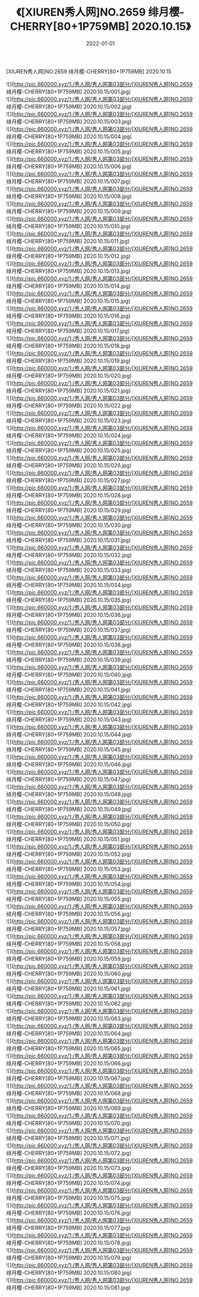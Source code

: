 ﻿---
layout: post
title:  《[XIUREN秀人网]NO.2659 绯月樱-CHERRY[80+1P759MB] 2020.10.15》
date:   2022-01-01
img: http://pic.660000.xyz/1:/秀人网/秀人网第03部分/[XIUREN秀人网]NO.2659 绯月樱-CHERRY[80+1P759MB] 2020.10.15/000.jpg
categories: [美女, 清纯, 唯美]
---

[XIUREN秀人网]NO.2659 绯月樱-CHERRY[80+1P759MB] 2020.10.15

 ![](http://pic.660000.xyz/1:/秀人网/秀人网第03部分/[XIUREN秀人网]NO.2659 绯月樱-CHERRY[80+1P759MB] 2020.10.15/001.jpg) <br>![](http://pic.660000.xyz/1:/秀人网/秀人网第03部分/[XIUREN秀人网]NO.2659 绯月樱-CHERRY[80+1P759MB] 2020.10.15/002.jpg) <br>![](http://pic.660000.xyz/1:/秀人网/秀人网第03部分/[XIUREN秀人网]NO.2659 绯月樱-CHERRY[80+1P759MB] 2020.10.15/003.jpg) <br>![](http://pic.660000.xyz/1:/秀人网/秀人网第03部分/[XIUREN秀人网]NO.2659 绯月樱-CHERRY[80+1P759MB] 2020.10.15/004.jpg) <br>![](http://pic.660000.xyz/1:/秀人网/秀人网第03部分/[XIUREN秀人网]NO.2659 绯月樱-CHERRY[80+1P759MB] 2020.10.15/005.jpg) <br>![](http://pic.660000.xyz/1:/秀人网/秀人网第03部分/[XIUREN秀人网]NO.2659 绯月樱-CHERRY[80+1P759MB] 2020.10.15/006.jpg) <br>![](http://pic.660000.xyz/1:/秀人网/秀人网第03部分/[XIUREN秀人网]NO.2659 绯月樱-CHERRY[80+1P759MB] 2020.10.15/007.jpg) <br>![](http://pic.660000.xyz/1:/秀人网/秀人网第03部分/[XIUREN秀人网]NO.2659 绯月樱-CHERRY[80+1P759MB] 2020.10.15/008.jpg) <br>![](http://pic.660000.xyz/1:/秀人网/秀人网第03部分/[XIUREN秀人网]NO.2659 绯月樱-CHERRY[80+1P759MB] 2020.10.15/009.jpg) <br>![](http://pic.660000.xyz/1:/秀人网/秀人网第03部分/[XIUREN秀人网]NO.2659 绯月樱-CHERRY[80+1P759MB] 2020.10.15/010.jpg) <br>![](http://pic.660000.xyz/1:/秀人网/秀人网第03部分/[XIUREN秀人网]NO.2659 绯月樱-CHERRY[80+1P759MB] 2020.10.15/011.jpg) <br>![](http://pic.660000.xyz/1:/秀人网/秀人网第03部分/[XIUREN秀人网]NO.2659 绯月樱-CHERRY[80+1P759MB] 2020.10.15/012.jpg) <br>![](http://pic.660000.xyz/1:/秀人网/秀人网第03部分/[XIUREN秀人网]NO.2659 绯月樱-CHERRY[80+1P759MB] 2020.10.15/013.jpg) <br>![](http://pic.660000.xyz/1:/秀人网/秀人网第03部分/[XIUREN秀人网]NO.2659 绯月樱-CHERRY[80+1P759MB] 2020.10.15/014.jpg) <br>![](http://pic.660000.xyz/1:/秀人网/秀人网第03部分/[XIUREN秀人网]NO.2659 绯月樱-CHERRY[80+1P759MB] 2020.10.15/015.jpg) <br>![](http://pic.660000.xyz/1:/秀人网/秀人网第03部分/[XIUREN秀人网]NO.2659 绯月樱-CHERRY[80+1P759MB] 2020.10.15/016.jpg) <br>![](http://pic.660000.xyz/1:/秀人网/秀人网第03部分/[XIUREN秀人网]NO.2659 绯月樱-CHERRY[80+1P759MB] 2020.10.15/017.jpg) <br>![](http://pic.660000.xyz/1:/秀人网/秀人网第03部分/[XIUREN秀人网]NO.2659 绯月樱-CHERRY[80+1P759MB] 2020.10.15/018.jpg) <br>![](http://pic.660000.xyz/1:/秀人网/秀人网第03部分/[XIUREN秀人网]NO.2659 绯月樱-CHERRY[80+1P759MB] 2020.10.15/019.jpg) <br>![](http://pic.660000.xyz/1:/秀人网/秀人网第03部分/[XIUREN秀人网]NO.2659 绯月樱-CHERRY[80+1P759MB] 2020.10.15/020.jpg) <br>![](http://pic.660000.xyz/1:/秀人网/秀人网第03部分/[XIUREN秀人网]NO.2659 绯月樱-CHERRY[80+1P759MB] 2020.10.15/021.jpg) <br>![](http://pic.660000.xyz/1:/秀人网/秀人网第03部分/[XIUREN秀人网]NO.2659 绯月樱-CHERRY[80+1P759MB] 2020.10.15/022.jpg) <br>![](http://pic.660000.xyz/1:/秀人网/秀人网第03部分/[XIUREN秀人网]NO.2659 绯月樱-CHERRY[80+1P759MB] 2020.10.15/023.jpg) <br>![](http://pic.660000.xyz/1:/秀人网/秀人网第03部分/[XIUREN秀人网]NO.2659 绯月樱-CHERRY[80+1P759MB] 2020.10.15/024.jpg) <br>![](http://pic.660000.xyz/1:/秀人网/秀人网第03部分/[XIUREN秀人网]NO.2659 绯月樱-CHERRY[80+1P759MB] 2020.10.15/025.jpg) <br>![](http://pic.660000.xyz/1:/秀人网/秀人网第03部分/[XIUREN秀人网]NO.2659 绯月樱-CHERRY[80+1P759MB] 2020.10.15/026.jpg) <br>![](http://pic.660000.xyz/1:/秀人网/秀人网第03部分/[XIUREN秀人网]NO.2659 绯月樱-CHERRY[80+1P759MB] 2020.10.15/027.jpg) <br>![](http://pic.660000.xyz/1:/秀人网/秀人网第03部分/[XIUREN秀人网]NO.2659 绯月樱-CHERRY[80+1P759MB] 2020.10.15/028.jpg) <br>![](http://pic.660000.xyz/1:/秀人网/秀人网第03部分/[XIUREN秀人网]NO.2659 绯月樱-CHERRY[80+1P759MB] 2020.10.15/029.jpg) <br>![](http://pic.660000.xyz/1:/秀人网/秀人网第03部分/[XIUREN秀人网]NO.2659 绯月樱-CHERRY[80+1P759MB] 2020.10.15/030.jpg) <br>![](http://pic.660000.xyz/1:/秀人网/秀人网第03部分/[XIUREN秀人网]NO.2659 绯月樱-CHERRY[80+1P759MB] 2020.10.15/031.jpg) <br>![](http://pic.660000.xyz/1:/秀人网/秀人网第03部分/[XIUREN秀人网]NO.2659 绯月樱-CHERRY[80+1P759MB] 2020.10.15/032.jpg) <br>![](http://pic.660000.xyz/1:/秀人网/秀人网第03部分/[XIUREN秀人网]NO.2659 绯月樱-CHERRY[80+1P759MB] 2020.10.15/033.jpg) <br>![](http://pic.660000.xyz/1:/秀人网/秀人网第03部分/[XIUREN秀人网]NO.2659 绯月樱-CHERRY[80+1P759MB] 2020.10.15/034.jpg) <br>![](http://pic.660000.xyz/1:/秀人网/秀人网第03部分/[XIUREN秀人网]NO.2659 绯月樱-CHERRY[80+1P759MB] 2020.10.15/035.jpg) <br>![](http://pic.660000.xyz/1:/秀人网/秀人网第03部分/[XIUREN秀人网]NO.2659 绯月樱-CHERRY[80+1P759MB] 2020.10.15/036.jpg) <br>![](http://pic.660000.xyz/1:/秀人网/秀人网第03部分/[XIUREN秀人网]NO.2659 绯月樱-CHERRY[80+1P759MB] 2020.10.15/037.jpg) <br>![](http://pic.660000.xyz/1:/秀人网/秀人网第03部分/[XIUREN秀人网]NO.2659 绯月樱-CHERRY[80+1P759MB] 2020.10.15/038.jpg) <br>![](http://pic.660000.xyz/1:/秀人网/秀人网第03部分/[XIUREN秀人网]NO.2659 绯月樱-CHERRY[80+1P759MB] 2020.10.15/039.jpg) <br>![](http://pic.660000.xyz/1:/秀人网/秀人网第03部分/[XIUREN秀人网]NO.2659 绯月樱-CHERRY[80+1P759MB] 2020.10.15/040.jpg) <br>![](http://pic.660000.xyz/1:/秀人网/秀人网第03部分/[XIUREN秀人网]NO.2659 绯月樱-CHERRY[80+1P759MB] 2020.10.15/041.jpg) <br>![](http://pic.660000.xyz/1:/秀人网/秀人网第03部分/[XIUREN秀人网]NO.2659 绯月樱-CHERRY[80+1P759MB] 2020.10.15/042.jpg) <br>![](http://pic.660000.xyz/1:/秀人网/秀人网第03部分/[XIUREN秀人网]NO.2659 绯月樱-CHERRY[80+1P759MB] 2020.10.15/043.jpg) <br>![](http://pic.660000.xyz/1:/秀人网/秀人网第03部分/[XIUREN秀人网]NO.2659 绯月樱-CHERRY[80+1P759MB] 2020.10.15/044.jpg) <br>![](http://pic.660000.xyz/1:/秀人网/秀人网第03部分/[XIUREN秀人网]NO.2659 绯月樱-CHERRY[80+1P759MB] 2020.10.15/045.jpg) <br>![](http://pic.660000.xyz/1:/秀人网/秀人网第03部分/[XIUREN秀人网]NO.2659 绯月樱-CHERRY[80+1P759MB] 2020.10.15/046.jpg) <br>![](http://pic.660000.xyz/1:/秀人网/秀人网第03部分/[XIUREN秀人网]NO.2659 绯月樱-CHERRY[80+1P759MB] 2020.10.15/047.jpg) <br>![](http://pic.660000.xyz/1:/秀人网/秀人网第03部分/[XIUREN秀人网]NO.2659 绯月樱-CHERRY[80+1P759MB] 2020.10.15/048.jpg) <br>![](http://pic.660000.xyz/1:/秀人网/秀人网第03部分/[XIUREN秀人网]NO.2659 绯月樱-CHERRY[80+1P759MB] 2020.10.15/049.jpg) <br>![](http://pic.660000.xyz/1:/秀人网/秀人网第03部分/[XIUREN秀人网]NO.2659 绯月樱-CHERRY[80+1P759MB] 2020.10.15/050.jpg) <br>![](http://pic.660000.xyz/1:/秀人网/秀人网第03部分/[XIUREN秀人网]NO.2659 绯月樱-CHERRY[80+1P759MB] 2020.10.15/051.jpg) <br>![](http://pic.660000.xyz/1:/秀人网/秀人网第03部分/[XIUREN秀人网]NO.2659 绯月樱-CHERRY[80+1P759MB] 2020.10.15/052.jpg) <br>![](http://pic.660000.xyz/1:/秀人网/秀人网第03部分/[XIUREN秀人网]NO.2659 绯月樱-CHERRY[80+1P759MB] 2020.10.15/053.jpg) <br>![](http://pic.660000.xyz/1:/秀人网/秀人网第03部分/[XIUREN秀人网]NO.2659 绯月樱-CHERRY[80+1P759MB] 2020.10.15/054.jpg) <br>![](http://pic.660000.xyz/1:/秀人网/秀人网第03部分/[XIUREN秀人网]NO.2659 绯月樱-CHERRY[80+1P759MB] 2020.10.15/055.jpg) <br>![](http://pic.660000.xyz/1:/秀人网/秀人网第03部分/[XIUREN秀人网]NO.2659 绯月樱-CHERRY[80+1P759MB] 2020.10.15/056.jpg) <br>![](http://pic.660000.xyz/1:/秀人网/秀人网第03部分/[XIUREN秀人网]NO.2659 绯月樱-CHERRY[80+1P759MB] 2020.10.15/057.jpg) <br>![](http://pic.660000.xyz/1:/秀人网/秀人网第03部分/[XIUREN秀人网]NO.2659 绯月樱-CHERRY[80+1P759MB] 2020.10.15/058.jpg) <br>![](http://pic.660000.xyz/1:/秀人网/秀人网第03部分/[XIUREN秀人网]NO.2659 绯月樱-CHERRY[80+1P759MB] 2020.10.15/059.jpg) <br>![](http://pic.660000.xyz/1:/秀人网/秀人网第03部分/[XIUREN秀人网]NO.2659 绯月樱-CHERRY[80+1P759MB] 2020.10.15/060.jpg) <br>![](http://pic.660000.xyz/1:/秀人网/秀人网第03部分/[XIUREN秀人网]NO.2659 绯月樱-CHERRY[80+1P759MB] 2020.10.15/061.jpg) <br>![](http://pic.660000.xyz/1:/秀人网/秀人网第03部分/[XIUREN秀人网]NO.2659 绯月樱-CHERRY[80+1P759MB] 2020.10.15/062.jpg) <br>![](http://pic.660000.xyz/1:/秀人网/秀人网第03部分/[XIUREN秀人网]NO.2659 绯月樱-CHERRY[80+1P759MB] 2020.10.15/063.jpg) <br>![](http://pic.660000.xyz/1:/秀人网/秀人网第03部分/[XIUREN秀人网]NO.2659 绯月樱-CHERRY[80+1P759MB] 2020.10.15/064.jpg) <br>![](http://pic.660000.xyz/1:/秀人网/秀人网第03部分/[XIUREN秀人网]NO.2659 绯月樱-CHERRY[80+1P759MB] 2020.10.15/065.jpg) <br>![](http://pic.660000.xyz/1:/秀人网/秀人网第03部分/[XIUREN秀人网]NO.2659 绯月樱-CHERRY[80+1P759MB] 2020.10.15/066.jpg) <br>![](http://pic.660000.xyz/1:/秀人网/秀人网第03部分/[XIUREN秀人网]NO.2659 绯月樱-CHERRY[80+1P759MB] 2020.10.15/067.jpg) <br>![](http://pic.660000.xyz/1:/秀人网/秀人网第03部分/[XIUREN秀人网]NO.2659 绯月樱-CHERRY[80+1P759MB] 2020.10.15/068.jpg) <br>![](http://pic.660000.xyz/1:/秀人网/秀人网第03部分/[XIUREN秀人网]NO.2659 绯月樱-CHERRY[80+1P759MB] 2020.10.15/069.jpg) <br>![](http://pic.660000.xyz/1:/秀人网/秀人网第03部分/[XIUREN秀人网]NO.2659 绯月樱-CHERRY[80+1P759MB] 2020.10.15/070.jpg) <br>![](http://pic.660000.xyz/1:/秀人网/秀人网第03部分/[XIUREN秀人网]NO.2659 绯月樱-CHERRY[80+1P759MB] 2020.10.15/071.jpg) <br>![](http://pic.660000.xyz/1:/秀人网/秀人网第03部分/[XIUREN秀人网]NO.2659 绯月樱-CHERRY[80+1P759MB] 2020.10.15/072.jpg) <br>![](http://pic.660000.xyz/1:/秀人网/秀人网第03部分/[XIUREN秀人网]NO.2659 绯月樱-CHERRY[80+1P759MB] 2020.10.15/073.jpg) <br>![](http://pic.660000.xyz/1:/秀人网/秀人网第03部分/[XIUREN秀人网]NO.2659 绯月樱-CHERRY[80+1P759MB] 2020.10.15/074.jpg) <br>![](http://pic.660000.xyz/1:/秀人网/秀人网第03部分/[XIUREN秀人网]NO.2659 绯月樱-CHERRY[80+1P759MB] 2020.10.15/075.jpg) <br>![](http://pic.660000.xyz/1:/秀人网/秀人网第03部分/[XIUREN秀人网]NO.2659 绯月樱-CHERRY[80+1P759MB] 2020.10.15/076.jpg) <br>![](http://pic.660000.xyz/1:/秀人网/秀人网第03部分/[XIUREN秀人网]NO.2659 绯月樱-CHERRY[80+1P759MB] 2020.10.15/077.jpg) <br>![](http://pic.660000.xyz/1:/秀人网/秀人网第03部分/[XIUREN秀人网]NO.2659 绯月樱-CHERRY[80+1P759MB] 2020.10.15/078.jpg) <br>![](http://pic.660000.xyz/1:/秀人网/秀人网第03部分/[XIUREN秀人网]NO.2659 绯月樱-CHERRY[80+1P759MB] 2020.10.15/079.jpg) <br>![](http://pic.660000.xyz/1:/秀人网/秀人网第03部分/[XIUREN秀人网]NO.2659 绯月樱-CHERRY[80+1P759MB] 2020.10.15/080.jpg) <br>![](http://pic.660000.xyz/1:/秀人网/秀人网第03部分/[XIUREN秀人网]NO.2659 绯月樱-CHERRY[80+1P759MB] 2020.10.15/081.jpg) <br>